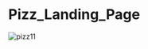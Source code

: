 # Pizz_Landing_Page
 
![pizz11](https://user-images.githubusercontent.com/108196495/202029828-37133fbe-f15c-4593-b92d-bdc3333cacaf.png)
